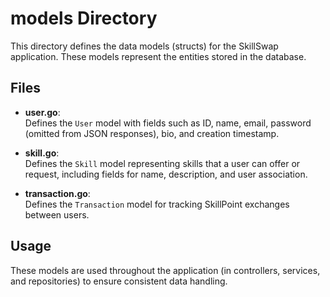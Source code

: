 # models Directory

This directory defines the data models (structs) for the SkillSwap application. These models represent the entities stored in the database.

## Files

- **user.go**:  
  Defines the `User` model with fields such as ID, name, email, password (omitted from JSON responses), bio, and creation timestamp.

- **skill.go**:  
  Defines the `Skill` model representing skills that a user can offer or request, including fields for name, description, and user association.

- **transaction.go**:  
  Defines the `Transaction` model for tracking SkillPoint exchanges between users.

## Usage

These models are used throughout the application (in controllers, services, and repositories) to ensure consistent data handling.

